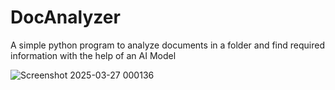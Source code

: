 # DocAnalyzer
A simple python program to analyze documents in a folder and find required information with the help of an AI Model 


![Screenshot 2025-03-27 000136](https://github.com/user-attachments/assets/73b84707-a7a7-49a0-903c-46229d782dc8)
